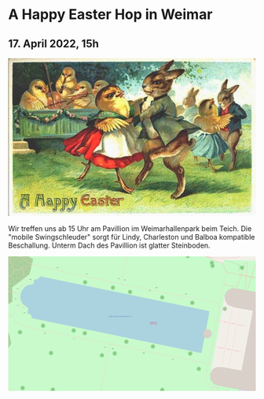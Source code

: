 # **A Happy Easter Hop** in Weimar
## 17. April 2022, 15h
![](dance.jpg)

Wir treffen uns ab 15 Uhr am Pavillion im Weimarhallenpark beim Teich. Die "mobile Swingschleuder" sorgt für Lindy, Charleston und Balboa kompatible Beschallung. Unterm Dach des Pavillion ist glatter Steinboden.

[![Pavillion im Weimarhallenpark](map.svg)](https://www.openstreetmap.org/?mlat=50.98378&mlon=11.32429#map=19/50.98378/11.32429)
